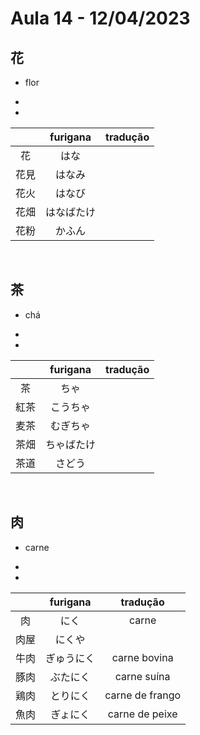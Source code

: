 # Aula 14 - 12/04/2023


## 花
- flor

<ul><li></li><li></li></ul>

|  | furigana | tradução |
|:---:|:---:|:---:|
| 花 | はな |  |
| 花見 | はなみ |  |
| 花火 | はなび |  |
| 花畑 | はなばたけ |  |
| 花粉 | かふん |  |

<br>


## 茶
- chá

<ul><li></li><li></li></ul>

|  | furigana | tradução |
|:---:|:---:|:---:|
| 茶 | ちゃ |  |
| 紅茶 | こうちゃ |  |
| 麦茶 | むぎちゃ |  |
| 茶畑 | ちゃばたけ |  |
| 茶道 | さどう |  |

<br>


## 肉
- carne

<ul><li></li><li></li></ul>

|  | furigana | tradução |
|:---:|:---:|:---:|
| 肉 | にく | carne |
| 肉屋 | にくや |  |
| 牛肉 | ぎゅうにく | carne bovina |
| 豚肉 | ぶたにく | carne suína |
| 鶏肉 | とりにく | carne de frango |
| 魚肉 | ぎょにく | carne de peixe |